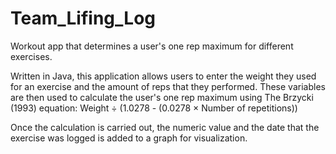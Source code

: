 # Team_Lifing_Log
Workout app that determines a user's one rep maximum for different exercises.

Written in Java, this application allows users to enter the weight they used for an exercise and the amount of reps that they performed. These variables are then used to calculate the user's one rep maximum using The Brzycki (1993) equation:
Weight ÷ (1.0278 - (0.0278 × Number of repetitions))

Once the calculation is carried out, the numeric value and the date that the exercise was logged is added to a graph for visualization.
